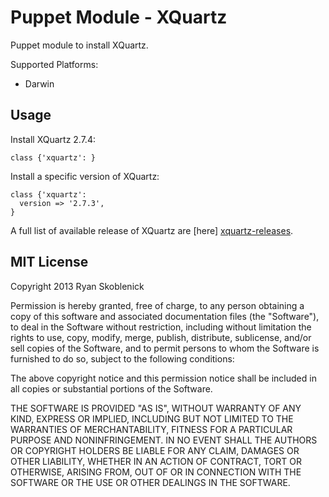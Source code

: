 Puppet Module - XQuartz
=======================

Puppet module to install XQuartz.

Supported Platforms:

- Darwin

Usage
-----

Install XQuartz 2.7.4:

```
class {'xquartz': }
```

Install a specific version of XQuartz:

```
class {'xquartz':
  version => '2.7.3',
}
```

A full list of available release of XQuartz are [here] [xquartz-releases].

[xquartz-releases]: http://xquartz.macosforge.org/downloads/SL/XQuartz-2.7.4.dmg

MIT License
-----------

Copyright 2013 Ryan Skoblenick

Permission is hereby granted, free of charge, to any person obtaining a copy
of this software and associated documentation files (the "Software"), to deal
in the Software without restriction, including without limitation the rights
to use, copy, modify, merge, publish, distribute, sublicense, and/or sell
copies of the Software, and to permit persons to whom the Software is
furnished to do so, subject to the following conditions:

The above copyright notice and this permission notice shall be included in
all copies or substantial portions of the Software.

THE SOFTWARE IS PROVIDED "AS IS", WITHOUT WARRANTY OF ANY KIND, EXPRESS OR
IMPLIED, INCLUDING BUT NOT LIMITED TO THE WARRANTIES OF MERCHANTABILITY,
FITNESS FOR A PARTICULAR PURPOSE AND NONINFRINGEMENT. IN NO EVENT SHALL THE
AUTHORS OR COPYRIGHT HOLDERS BE LIABLE FOR ANY CLAIM, DAMAGES OR OTHER
LIABILITY, WHETHER IN AN ACTION OF CONTRACT, TORT OR OTHERWISE, ARISING FROM,
OUT OF OR IN CONNECTION WITH THE SOFTWARE OR THE USE OR OTHER DEALINGS IN
THE SOFTWARE.